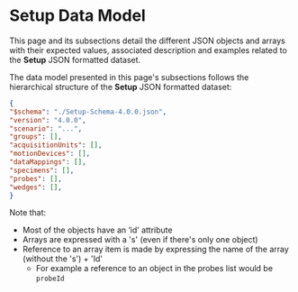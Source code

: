 # **Setup** Data Model

This page and its subsections detail the different JSON objects and arrays with their expected values, associated description and examples related to the **Setup** JSON formatted dataset. 

The data model presented in this page's subsections follows the hierarchical structure of the **Setup** JSON formatted dataset:

``` json
{
"$schema": "./Setup-Schema-4.0.0.json",
"version": "4.0.0",
"scenario": "...",
"groups": [],
"acquisitionUnits": [],
"motionDevices": [],
"dataMappings": [],
"specimens": [],
"probes": [],
"wedges": [],
}
```


Note that: 

- Most of the objects have an ‘id’ attribute
- Arrays are expressed with a 's' (even if there's only one object)
- Reference to an array item is made by expressing the name of the array (without the 's') + 'Id' 
  - For example a reference to an object in the probes list would be `probeId`